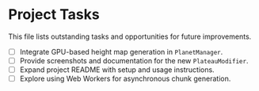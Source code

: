 # Project Tasks

This file lists outstanding tasks and opportunities for future improvements.

- [ ] Integrate GPU-based height map generation in `PlanetManager`.
- [ ] Provide screenshots and documentation for the new `PlateauModifier`.
- [ ] Expand project README with setup and usage instructions.
- [ ] Explore using Web Workers for asynchronous chunk generation.
